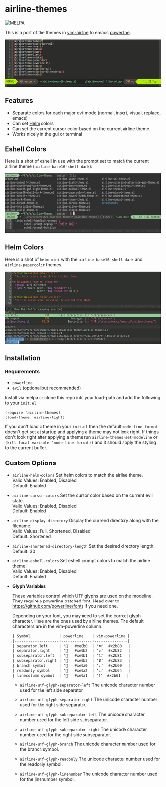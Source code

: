 # airline-themes

[![MELPA](http://melpa.org/packages/airline-themes-badge.svg)](http://melpa.org/#/airline-themes)

This is a port of the themes in [vim-airline](https://github.com/bling/vim-airline) to emacs [powerline](https://github.com/milkypostman/powerline).

[![airline-demo.gif](https://raw.githubusercontent.com/AnthonyDiGirolamo/airline-themes/master/screenshots/airline-demo.gif)](https://raw.githubusercontent.com/AnthonyDiGirolamo/airline-themes/master/screenshots/airline-demo.gif)

## Features

- Separate colors for each major evil mode (normal, insert, visual, replace, emacs)
- Can set [Helm](https://github.com/emacs-helm/helm) colors
- Can set the current cursor color based on the current airline theme
- Works nicely in the gui or terminal

## Eshell Colors

Here is a shot of eshell in use with the prompt set to match the current airline theme (`airline-base16-shell-dark`):

[![airline-eshell-screen1.png](https://raw.githubusercontent.com/AnthonyDiGirolamo/airline-themes/master/screenshots/airline-eshell-screen1.png)](https://raw.githubusercontent.com/AnthonyDiGirolamo/airline-themes/master/screenshots/eshell-screen1.png)

## Helm Colors

Here is a shot of `helm-mini` with the `airline-base16-shell-dark` and
`airline-papercolor` themes.

[![airline-helm-demo.gif](https://raw.githubusercontent.com/AnthonyDiGirolamo/airline-themes/master/screenshots/airline-helm-demo.gif)](https://raw.githubusercontent.com/AnthonyDiGirolamo/airline-themes/master/screenshots/airline-helm-demo.gif)

## Installation

### Requirements

- `powerline`
- `evil` (optional but recommended)

Install via melpa or clone this repo into your load-path and add the following
to your `init.el`

    (require 'airline-themes)
    (load-theme 'airline-light)

If you don't load a theme in your `init.el` then the default `mode-line-format`
doesn't get set at startup and applying a theme may not look right. If things
don't look right after applying a theme run `airline-themes-set-modeline` or
`(kill-local-variable 'mode-line-format))` and it should apply the styling to
the current buffer.

## Custom Options

- `airline-helm-colors` Set helm colors to match the airline theme.<br/>
  Valid Values: Enabled, Disabled<br/>
  Default: Enabled

- `airline-cursor-colors` Set the cursor color based on the current evil state.<br/>
  Valid Values: Enabled, Disabled<br/>
  Default: Enabled

- `airline-display-directory` Display the currend directory along with the filename.<br/>
  Valid Values: Full, Shortened, Disabled<br/>
  Default: Shortened

- `airline-shortened-directory-length` Set the desired directory length.<br/>
  Default: 30

- `airline-eshell-colors` Set eshell prompt colors to match the airline theme.<br/>
  Valid Values: Enabled, Disabled<br/>
  Default: Enabled

- **Glyph Variables**

  These variables control which UTF glyphs are used on the modeline. They
  require a powerline patched font. Head over to https://github.com/powerline/fonts if
  you need one.

  Depending on your font, you may need to set the correct glyph character. Here
  are the ones used by airline themes. The default characters are in the
  vim-powerline column.

      | Symbol             | powerline    | vim-powerline |
      |--------------------+--------------+---------------|
      | separator.left     | ''  #xe0b0  | '⮀'  #x2b80   |
      | separator.right    | ''  #xe0b2  | '⮂'  #x2b82   |
      | subseparator.left  | ''  #xe0b1  | '⮁'  #x2b81   |
      | subseparator.right | ''  #xe0b3  | '⮃'  #x2b83   |
      | branch symbol      | ''  #xe0a0  | '⭠'  #x2b60   |
      | readonly symbol    | ''  #xe0a2  | '⭤'  #x2b64   |
      | linecolumn symbol  | ''  #xe0a1  | '⭡'  #x2b61   |

  - `airline-utf-glyph-separator-left` The unicode character number used for the left side separator.

  - `airline-utf-glyph-separator-right` The unicode character number used for the right side separator.

  - `airline-utf-glyph-subseparator-left` The unicode character number used for the left side subseparator.

  - `airline-utf-glyph-subseparator-right` The unicode character number used for the right side subseparator.

  - `airline-utf-glyph-branch` The unicode character number used for the branch symbol.

  - `airline-utf-glyph-readonly` The unicode character number used for the readonly symbol.

  - `airline-utf-glyph-linenumber` The unicode character number used for the linenumber symbol.
